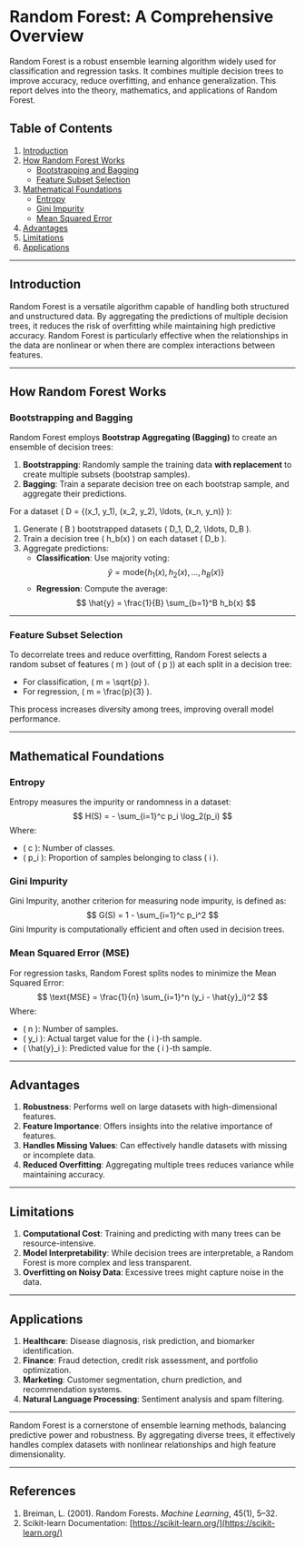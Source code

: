 # Random Forest: A Comprehensive Overview

Random Forest is a robust ensemble learning algorithm widely used for classification and regression tasks. It combines multiple decision trees to improve accuracy, reduce overfitting, and enhance generalization. This report delves into the theory, mathematics, and applications of Random Forest.

## Table of Contents

1. [Introduction](#introduction)
2. [How Random Forest Works](#how-random-forest-works)
   - [Bootstrapping and Bagging](#bootstrapping-and-bagging)
   - [Feature Subset Selection](#feature-subset-selection)
3. [Mathematical Foundations](#mathematical-foundations)
   - [Entropy](#entropy)
   - [Gini Impurity](#gini-impurity)
   - [Mean Squared Error](#mean-squared-error)
4. [Advantages](#advantages)
5. [Limitations](#limitations)
6. [Applications](#applications)

---

## Introduction

Random Forest is a versatile algorithm capable of handling both structured and unstructured data. By aggregating the predictions of multiple decision trees, it reduces the risk of overfitting while maintaining high predictive accuracy. Random Forest is particularly effective when the relationships in the data are nonlinear or when there are complex interactions between features.

---

## How Random Forest Works

### Bootstrapping and Bagging

Random Forest employs **Bootstrap Aggregating (Bagging)** to create an ensemble of decision trees:

1. **Bootstrapping**: Randomly sample the training data **with replacement** to create multiple subsets (bootstrap samples).
2. **Bagging**: Train a separate decision tree on each bootstrap sample, and aggregate their predictions.

For a dataset \( D = \{(x_1, y_1), (x_2, y_2), \ldots, (x_n, y_n)\} \):
1. Generate \( B \) bootstrapped datasets \( D_1, D_2, \ldots, D_B \).
2. Train a decision tree \( h_b(x) \) on each dataset \( D_b \).
3. Aggregate predictions:
   - **Classification**: Use majority voting:
     $$
     \hat{y} = \text{mode}\{h_1(x), h_2(x), \ldots, h_B(x)\}
     $$
   - **Regression**: Compute the average:
     $$
     \hat{y} = \frac{1}{B} \sum_{b=1}^B h_b(x)
     $$

---

### Feature Subset Selection

To decorrelate trees and reduce overfitting, Random Forest selects a random subset of features \( m \) (out of \( p \)) at each split in a decision tree:
- For classification, \( m = \sqrt{p} \).
- For regression, \( m = \frac{p}{3} \).

This process increases diversity among trees, improving overall model performance.

---

## Mathematical Foundations

### Entropy

Entropy measures the impurity or randomness in a dataset:
$$
H(S) = - \sum_{i=1}^c p_i \log_2(p_i)
$$
Where:
- \( c \): Number of classes.
- \( p_i \): Proportion of samples belonging to class \( i \).

### Gini Impurity

Gini Impurity, another criterion for measuring node impurity, is defined as:
$$
G(S) = 1 - \sum_{i=1}^c p_i^2
$$
Gini Impurity is computationally efficient and often used in decision trees.

### Mean Squared Error (MSE)

For regression tasks, Random Forest splits nodes to minimize the Mean Squared Error:
$$
\text{MSE} = \frac{1}{n} \sum_{i=1}^n (y_i - \hat{y}_i)^2
$$
Where:
- \( n \): Number of samples.
- \( y_i \): Actual target value for the \( i \)-th sample.
- \( \hat{y}_i \): Predicted value for the \( i \)-th sample.

---

## Advantages

1. **Robustness**: Performs well on large datasets with high-dimensional features.
2. **Feature Importance**: Offers insights into the relative importance of features.
3. **Handles Missing Values**: Can effectively handle datasets with missing or incomplete data.
4. **Reduced Overfitting**: Aggregating multiple trees reduces variance while maintaining accuracy.

---

## Limitations

1. **Computational Cost**: Training and predicting with many trees can be resource-intensive.
2. **Model Interpretability**: While decision trees are interpretable, a Random Forest is more complex and less transparent.
3. **Overfitting on Noisy Data**: Excessive trees might capture noise in the data.

---

## Applications

1. **Healthcare**: Disease diagnosis, risk prediction, and biomarker identification.
2. **Finance**: Fraud detection, credit risk assessment, and portfolio optimization.
3. **Marketing**: Customer segmentation, churn prediction, and recommendation systems.
4. **Natural Language Processing**: Sentiment analysis and spam filtering.

---

Random Forest is a cornerstone of ensemble learning methods, balancing predictive power and robustness. By aggregating diverse trees, it effectively handles complex datasets with nonlinear relationships and high feature dimensionality.

---

## References

1. Breiman, L. (2001). Random Forests. *Machine Learning*, 45(1), 5–32.
2. Scikit-learn Documentation: [https://scikit-learn.org/](https://scikit-learn.org/)
